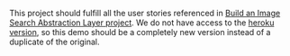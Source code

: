 This project should fulfill all the user stories referenced in [Build an Image Search Abstraction Layer project](https://www.freecodecamp.org/learn/coding-interview-prep/take-home-projects/build-an-image-search-abstraction-layer).  We do not have access to the [heroku version](https://cryptic-ridge-9197.herokuapp.com/), so this demo should be a completely new version instead of a duplicate of the original.